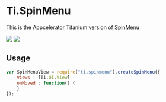 # Ti.SpinMenu

This is the Appcelerator Titanium version of [SpinMenu](https://github.com/Hitomis/SpinMenu)

![](https://github.com/Hitomis/SpinMenu/raw/master/preview/menu_cyclic.gif) ![](https://github.com/Hitomis/SpinMenu/raw/master/preview/menu_slop.gif)


## Usage

```javascript
var SpinMenuView = require("ti.spinmenu").createSpinMenu({
	views : [Ti.UI.View]
	onMoved : function() {
	}
});

```